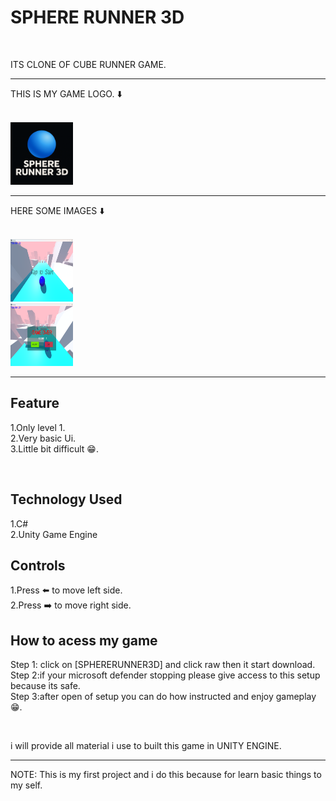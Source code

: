 <h1>SPHERE RUNNER 3D</h1>
<br>
<p>ITS CLONE OF CUBE RUNNER GAME.
<hr>
THIS IS MY GAME LOGO.
        ⬇️
</p>
<br>
<img src = "https://github.com/manojsargam09/First-Project-SPHERE-RUNNER-3D-/blob/main/logoo.png" height = "100" width = "100"></img>
<hr>
<p>HERE SOME IMAGES
        ⬇️
</p>
<br>
<img src = https://github.com/manojsargam09/First-Project-SPHERE-RUNNER-3D-/blob/main/Startpoint.png height = "100" width = "100"></img>
<br>
<img src = https://github.com/manojsargam09/First-Project-SPHERE-RUNNER-3D-/blob/main/Lossingpoint.png height = "100" width = "100"></img>
<hr>
<h2>Feature</h2>
<p>
1.Only level 1.
  <br>
2.Very basic Ui.
  <br>
3.Little bit difficult 😁.
</p>
<br>
<h2>Technology Used</h2>
<p>
1.C#
  <br>
2.Unity Game Engine
 <br>
  <h2>Controls</h2>
  <p>
    1.Press ⬅️ to move left side.
    <br>
    2.Press ➡️ to move right side.
  </p>
  <h2>How to acess my game </h2>
  <p>
    Step 1: click on [SPHERERUNNER3D] and click raw then it start download.
     <br>
    Step 2:if your microsoft defender stopping please give access to this setup because its safe.
     <br>
    Step 3:after open of setup you can do how instructed and enjoy gameplay😁.
  </p>
  <br>
  <p>
    i will provide all material i use to built this game in UNITY ENGINE.
  </p>
   <hr>
<p> NOTE: This is my first project and i do this because for learn basic things to my self.
</p>
